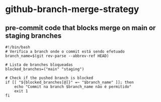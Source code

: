 # github-branch-merge-strategy

## pre-commit code that blocks merge on main or staging branches

```
#!/bin/bash
# Verifica a branch onde o commit está sendo efetuado
branch_name=$(git rev-parse --abbrev-ref HEAD)

# Lista de branches bloqueadas
blocked_branches=("main" "staging")

# Check if the pushed branch is blocked
if [[ "${blocked_branches[@]}" =~ "$branch_name" ]]; then
	echo "Commit na branch $branch_name não é permitido"
	exit 1
fi
```
